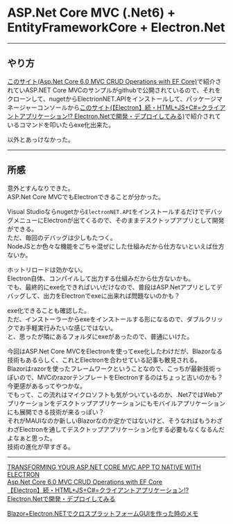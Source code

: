 # ASP.Net Core MVC (.Net6) + EntityFrameworkCore + Electron.Net

---

## やり方

[このサイト(Asp.Net Core 6.0 MVC CRUD Operations with EF Core)](https://www.youtube.com/watch?v=VYmsoCWjvM4)で紹介されていASP.NET Core MVCのサンプルがgithubで公開されているので、それをクローンして、nugetからElectrionNET.APIをインストールして、パッケージマネージャーコンソールから[このサイト(【Electron】続・HTML+JS+C#=クライアントアプリケーション!? Electron.Netで開発・デプロイしてみる)](https://qiita.com/nqdior/items/3280de6737f925b89726)で紹介されているコマンドを叩いたらexe化出来た。  

以外とあっけなかった。  

---

## 所感

意外とすんなりできた。  
ASP.Net Core MVCでもElectronできることが分かった。  

Visual Studioならnugetから`ElectronNET.API`をインストールするだけでデバッグメニューにElectronが出てくるので、そのままデスクトップアプリとして開発ができる。  
ただ、毎回のデバッグは少しもたつく。  
NodeJSとか色々な機能をごちゃ混ぜにした仕組みだから仕方ないといえば仕方ないか。  

ホットリロードは効かない。  
Electron自体、コンパイルして出力する仕組みだから仕方ないかも。  
でも、最終的にexe化できればいいだけなので、普段はASP.Netアプリとしてデバッグして、出力をElectronでexeに出来れば問題ないのかも？  

exe化できることも確認した。  
ただ、インストーラーからexeをインストールする形になるので、ダブルクリックでお手軽実行みたいな感じではない。  
と、思ったが隣にあるフォルダにexeがあったので、普通にいけた。  

今回はASP.Net Core MVCをElectronを使ってexe化したわけだが、Blazorなる技術もあるらしく、これとElectronを合わせている記事も散見される。  
Blazorはrazorを使ったフレームワークということなので、こっちが最新技術っぽいので、MVCのrazorテンプレートをElectronするのはちょっと古いのかも？  
今更感があるってやつかな。  
でもって、この流れはマイクロソフトも気がついているのか、.Net7ではWebアプリケーションをデスクトップアプリケーションにもモバイルアプリケーションにも展開できる技術が来るっぽい？  
それがMAUIなのか新しいBlazorなのか定かではないけど、そうなればもうわざわざElectronを通してデスクトップアプリケーション化する必要もなくなるんだよなぁと思った。  
技術の進化が早すぎる。  

---

[TRANSFORMING YOUR ASP.NET CORE MVC APP TO NATIVE WITH ELECTRON](https://blogs.msmvps.com/bsonnino/2022/01/01/transforming-your-asp-net-core-mvc-app-to-native-with-electron/)  
[Asp.Net Core 6.0 MVC CRUD Operations with EF Core](https://www.youtube.com/watch?v=VYmsoCWjvM4)  
[【Electron】続・HTML+JS+C#=クライアントアプリケーション!? Electron.Netで開発・デプロイしてみる](https://qiita.com/nqdior/items/3280de6737f925b89726)  

[Blazor+Electron.NETでクロスプラットフォームGUIを作った時のメモ](https://narazaka.hatenablog.jp/entry/2019/12/24/Blazor%2BElectron_NET%E3%81%A7%E3%82%AF%E3%83%AD%E3%82%B9%E3%83%97%E3%83%A9%E3%83%83%E3%83%88%E3%83%95%E3%82%A9%E3%83%BC%E3%83%A0GUI%E3%82%92%E4%BD%9C%E3%81%A3%E3%81%9F%E6%99%82%E3%81%AE%E3%83%A1)  
